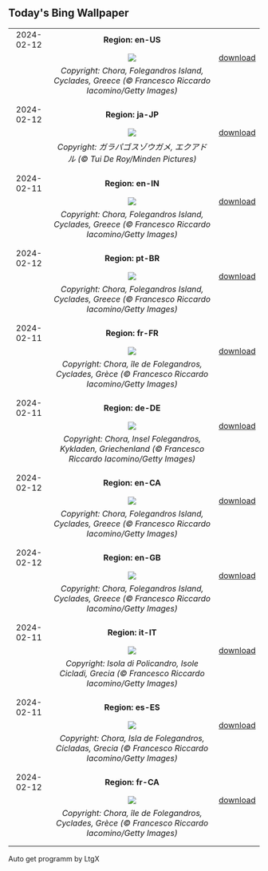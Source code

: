 ## Today's Bing Wallpaper
|      |      |      |
| :----: | :----: | :----: |
|2024-02-12|**Region: en-US**||
||![](https://www.bing.com/th?id=OHR.FolegandrosGreece_EN-US6921652492_UHD.jpg&pid=hp&w=1152&h=648&rs=1&c=4)| [download](https://www.bing.com/th?id=OHR.FolegandrosGreece_EN-US6921652492_UHD.jpg)|
||*Copyright: Chora, Folegandros Island, Cyclades, Greece (© Francesco Riccardo Iacomino/Getty Images)*
||
|||
|2024-02-12|**Region: ja-JP**||
||![](https://www.bing.com/th?id=OHR.GiantTortoise_JA-JP6597399891_UHD.jpg&pid=hp&w=1152&h=648&rs=1&c=4)| [download](https://www.bing.com/th?id=OHR.GiantTortoise_JA-JP6597399891_UHD.jpg)|
||*Copyright: ガラパゴスゾウガメ, エクアドル (© Tui De Roy/Minden Pictures)*
||
|||
|2024-02-11|**Region: en-IN**||
||![](https://www.bing.com/th?id=OHR.FolegandrosGreece_EN-IN9382800968_UHD.jpg&pid=hp&w=1152&h=648&rs=1&c=4)| [download](https://www.bing.com/th?id=OHR.FolegandrosGreece_EN-IN9382800968_UHD.jpg)|
||*Copyright: Chora, Folegandros Island, Cyclades, Greece (© Francesco Riccardo Iacomino/Getty Images)*
||
|||
|2024-02-12|**Region: pt-BR**||
||![](https://www.bing.com/th?id=OHR.FolegandrosGreece_PT-BR2119893846_UHD.jpg&pid=hp&w=1152&h=648&rs=1&c=4)| [download](https://www.bing.com/th?id=OHR.FolegandrosGreece_PT-BR2119893846_UHD.jpg)|
||*Copyright: Chora, Folegandros Island, Cyclades, Greece (© Francesco Riccardo Iacomino/Getty Images)*
||
|||
|2024-02-11|**Region: fr-FR**||
||![](https://www.bing.com/th?id=OHR.FolegandrosGreece_FR-FR1575425081_UHD.jpg&pid=hp&w=1152&h=648&rs=1&c=4)| [download](https://www.bing.com/th?id=OHR.FolegandrosGreece_FR-FR1575425081_UHD.jpg)|
||*Copyright: Chora, île de Folegandros, Cyclades, Grèce (© Francesco Riccardo Iacomino/Getty Images)*
||
|||
|2024-02-11|**Region: de-DE**||
||![](https://www.bing.com/th?id=OHR.FolegandrosGreece_DE-DE3993128464_UHD.jpg&pid=hp&w=1152&h=648&rs=1&c=4)| [download](https://www.bing.com/th?id=OHR.FolegandrosGreece_DE-DE3993128464_UHD.jpg)|
||*Copyright: Chora, Insel Folegandros, Kykladen, Griechenland (© Francesco Riccardo Iacomino/Getty Images)*
||
|||
|2024-02-12|**Region: en-CA**||
||![](https://www.bing.com/th?id=OHR.FolegandrosGreece_EN-CA9478453572_UHD.jpg&pid=hp&w=1152&h=648&rs=1&c=4)| [download](https://www.bing.com/th?id=OHR.FolegandrosGreece_EN-CA9478453572_UHD.jpg)|
||*Copyright: Chora, Folegandros Island, Cyclades, Greece (© Francesco Riccardo Iacomino/Getty Images)*
||
|||
|2024-02-12|**Region: en-GB**||
||![](https://www.bing.com/th?id=OHR.FolegandrosGreece_EN-GB7117617499_UHD.jpg&pid=hp&w=1152&h=648&rs=1&c=4)| [download](https://www.bing.com/th?id=OHR.FolegandrosGreece_EN-GB7117617499_UHD.jpg)|
||*Copyright: Chora, Folegandros Island, Cyclades, Greece (© Francesco Riccardo Iacomino/Getty Images)*
||
|||
|2024-02-11|**Region: it-IT**||
||![](https://www.bing.com/th?id=OHR.FolegandrosGreece_IT-IT6602141211_UHD.jpg&pid=hp&w=1152&h=648&rs=1&c=4)| [download](https://www.bing.com/th?id=OHR.FolegandrosGreece_IT-IT6602141211_UHD.jpg)|
||*Copyright: Isola di Policandro, Isole Cicladi, Grecia (© Francesco Riccardo Iacomino/Getty Images)*
||
|||
|2024-02-11|**Region: es-ES**||
||![](https://www.bing.com/th?id=OHR.FolegandrosGreece_ES-ES0493333315_UHD.jpg&pid=hp&w=1152&h=648&rs=1&c=4)| [download](https://www.bing.com/th?id=OHR.FolegandrosGreece_ES-ES0493333315_UHD.jpg)|
||*Copyright: Chora, Isla de Folegandros, Cícladas, Grecia (© Francesco Riccardo Iacomino/Getty Images)*
||
|||
|2024-02-12|**Region: fr-CA**||
||![](https://www.bing.com/th?id=OHR.FolegandrosGreece_FR-CA7633816931_UHD.jpg&pid=hp&w=1152&h=648&rs=1&c=4)| [download](https://www.bing.com/th?id=OHR.FolegandrosGreece_FR-CA7633816931_UHD.jpg)|
||*Copyright: Chora, île de Folegandros, Cyclades, Grèce (© Francesco Riccardo Iacomino/Getty Images)*
||
|||

Auto get programm by LtgX
